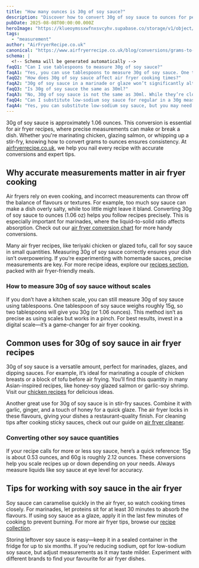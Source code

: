 ```yaml
---
title: "How many ounces is 30g of soy sauce?"
description: "Discover how to convert 30g of soy sauce to ounces for perfect air fryer recipes. Get accurate measurements and cooking tips here!"
pubDate: 2025-08-08T00:00:00.000Z
heroImage: "https://klueoymssxwfnxsvcyhv.supabase.co/storage/v1/object/public/Shmucket/how-many-ounces-is-30g-of-soy-sauce.webp"
tags:
  - "measurement"
author: "AirFryerRecipe.co.uk"
canonical: "https://www.airfryerrecipe.co.uk/blog/conversions/grams-to-ounces/how-many-ounces-is-30g-of-soy-sauce"
schema: |
  <!-- Schema will be generated automatically -->
faqQ1: "Can I use tablespoons to measure 30g of soy sauce?"
faqA1: "Yes, you can use tablespoons to measure 30g of soy sauce. One tablespoon of soy sauce weighs about 15g, so two tablespoons will give you roughly 30g (or 1.06 ounces). For the most accurate results, though, a digital kitchen scale is recommended."
faqQ2: "How does 30g of soy sauce affect air fryer cooking times?"
faqA2: "30g of soy sauce in a marinade or glaze won’t significantly alter cooking times, but it can cause quicker browning due to its sugar content. Keep an eye on your dish during the last few minutes to prevent overcaramelisation. Adjust temperatures slightly if needed."
faqQ3: "Is 30g of soy sauce the same as 30ml?"
faqA3: "No, 30g of soy sauce is not the same as 30ml. While they’re close in volume, soy sauce’s density means 30ml weighs slightly less (about 28g). For precise measurements, always weigh liquids like soy sauce for air fryer recipes."
faqQ4: "Can I substitute low-sodium soy sauce for regular in a 30g measurement?"
faqA4: "Yes, you can substitute low-sodium soy sauce, but you may need to adjust other seasonings. Low-sodium soy sauce has a milder flavour, so consider adding a pinch of salt or a splash of fish sauce if the recipe tastes too bland. The 30g-to-ounces conversion remains the same."
---
```

<p>30g of soy sauce is approximately 1.06 ounces. This conversion is essential for air fryer recipes, where precise measurements can make or break a dish. Whether you're marinating chicken, glazing salmon, or whipping up a stir-fry, knowing how to convert grams to ounces ensures consistency. At <a href=https://www.airfryerrecipe.co.uk>airfryerrecipe.co.uk</a>, we help you nail every recipe with accurate conversions and expert tips.</p>  

<h2>Why accurate measurements matter in air fryer cooking</h2>  
<p>Air fryers rely on even cooking, and incorrect measurements can throw off the balance of flavours or textures. For example, too much soy sauce can make a dish overly salty, while too little might leave it bland. Converting 30g of soy sauce to ounces (1.06 oz) helps you follow recipes precisely. This is especially important for marinades, where the liquid-to-solid ratio affects absorption. Check out our <a href=https://www.airfryerrecipe.co.uk/air-fryer-conversion-chart>air fryer conversion chart</a> for more handy conversions.</p>  

<p>Many air fryer recipes, like teriyaki chicken or glazed tofu, call for soy sauce in small quantities. Measuring 30g of soy sauce correctly ensures your dish isn’t overpowering. If you’re experimenting with homemade sauces, precise measurements are key. For more recipe ideas, explore our <a href=https://www.airfryerrecipe.co.uk/recipes>recipes section</a>, packed with air fryer-friendly meals.</p>  

<h3>How to measure 30g of soy sauce without scales</h3>  
<p>If you don’t have a kitchen scale, you can still measure 30g of soy sauce using tablespoons. One tablespoon of soy sauce weighs roughly 15g, so two tablespoons will give you 30g (or 1.06 ounces). This method isn’t as precise as using scales but works in a pinch. For best results, invest in a digital scale—it’s a game-changer for air fryer cooking.</p>  

<h2>Common uses for 30g of soy sauce in air fryer recipes</h2>  
<p>30g of soy sauce is a versatile amount, perfect for marinades, glazes, and dipping sauces. For example, it’s ideal for marinating a couple of chicken breasts or a block of tofu before air frying. You’ll find this quantity in many Asian-inspired recipes, like honey-soy glazed salmon or garlic-soy shrimp. Visit our <a href=https://www.airfryerrecipe.co.uk/recipe-category/chicken>chicken recipes</a> for delicious ideas.</p>  

<p>Another great use for 30g of soy sauce is in stir-fry sauces. Combine it with garlic, ginger, and a touch of honey for a quick glaze. The air fryer locks in these flavours, giving your dishes a restaurant-quality finish. For cleaning tips after cooking sticky sauces, check out our guide on <a href=https://www.airfryerrecipe.co.uk/air-fryer-cleaner>air fryer cleaner</a>.</p>  

<h3>Converting other soy sauce quantities</h3>  
<p>If your recipe calls for more or less soy sauce, here’s a quick reference: 15g is about 0.53 ounces, and 60g is roughly 2.12 ounces. These conversions help you scale recipes up or down depending on your needs. Always measure liquids like soy sauce at eye level for accuracy.</p>  

<h2>Tips for working with soy sauce in the air fryer</h2>  
<p>Soy sauce can caramelise quickly in the air fryer, so watch cooking times closely. For marinades, let proteins sit for at least 30 minutes to absorb the flavours. If using soy sauce as a glaze, apply it in the last few minutes of cooking to prevent burning. For more air fryer tips, browse our <a href=https://www.airfryerrecipe.co.uk/recipes>recipe collection</a>.</p>  

<p>Storing leftover soy sauce is easy—keep it in a sealed container in the fridge for up to six months. If you’re reducing sodium, opt for low-sodium soy sauce, but adjust measurements as it may taste milder. Experiment with different brands to find your favourite for air fryer dishes.</p>

